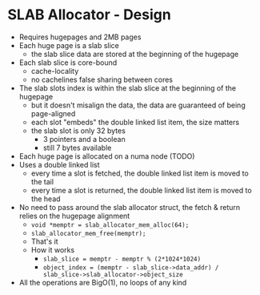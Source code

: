# SLAB Allocator - Design

- Requires hugepages and 2MB pages
- Each huge page is a slab slice
  - the slab slice data are stored at the beginning of the hugepage
- Each slab slice is core-bound
  - cache-locality
  - no cachelines false sharing between cores
- The slab slots index is within the slab slice at the beginning of the hugepage
  - but it doesn't misalign the data, the data are guaranteed of being page-aligned
  - each slot "embeds" the double linked list item, the size matters
  - the slab slot is only 32 bytes
    - 3 pointers and a boolean
    - still 7 bytes available
- Each huge page is allocated on a numa node (TODO)
- Uses a double linked list
  - every time a slot is fetched, the double linked list item is moved to the tail
  - every time a slot is returned, the double linked list item is moved to the head
- No need to pass around the slab allocator struct, the fetch & return relies on the hugepage
  alignment
  - `void *memptr = slab_allocator_mem_alloc(64);`
  - `slab_allocator_mem_free(memptr);`
  - That's it
  - How it works
    - `slab_slice = memptr - memptr % (2*1024*1024)`
    - `object_index = (memptr - slab_slice->data_addr) / slab_slice->slab_allocator->object_size`
- All the operations are BigO(1), no loops of any kind
